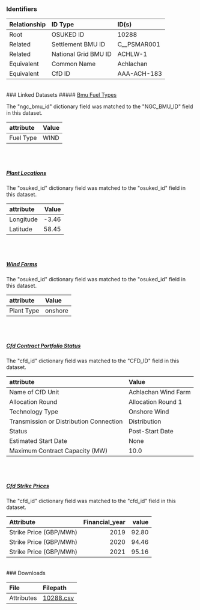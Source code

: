 ### Identifiers

| Relationship   | ID Type              | ID(s)       |
|:---------------|:---------------------|:------------|
| Root           | OSUKED ID            | 10288       |
| Related        | Settlement BMU ID    | C__PSMAR001 |
| Related        | National Grid BMU ID | ACHLW-1     |
| Equivalent     | Common Name          | Achlachan   |
| Equivalent     | CfD ID               | AAA-ACH-183 |

<br>
### Linked Datasets
##### <a href="https://osuked.github.io/Power-Station-Dictionary/datasets/bmu-fuel-types">Bmu Fuel Types</a>



The "ngc_bmu_id" dictionary field was matched to the "NGC_BMU_ID" field in this dataset.

| attribute   | Value   |
|:------------|:--------|
| Fuel Type   | WIND    |

<br><br>
##### <a href="https://osuked.github.io/Power-Station-Dictionary/datasets/plant-locations">Plant Locations</a>



The "osuked_id" dictionary field was matched to the "osuked_id" field in this dataset.

| attribute   |   Value |
|:------------|--------:|
| Longitude   |   -3.46 |
| Latitude    |   58.45 |

<br><br>
##### <a href="https://osuked.github.io/Power-Station-Dictionary/datasets/wind-farms">Wind Farms</a>



The "osuked_id" dictionary field was matched to the "osuked_id" field in this dataset.

| attribute   | Value   |
|:------------|:--------|
| Plant Type  | onshore |

<br><br>
##### <a href="https://osuked.github.io/Power-Station-Dictionary/datasets/cfd-contract-portfolio-status">Cfd Contract Portfolio Status</a>



The "cfd_id" dictionary field was matched to the "CFD_ID" field in this dataset.

| attribute                               | Value               |
|:----------------------------------------|:--------------------|
| Name of CfD Unit                        | Achlachan Wind Farm |
| Allocation Round                        | Allocation Round 1  |
| Technology Type                         | Onshore Wind        |
| Transmission or Distribution Connection | Distribution        |
| Status                                  | Post-Start Date     |
| Estimated Start Date                    | None                |
| Maximum Contract Capacity (MW)          | 10.0                |

<br><br>
##### <a href="https://osuked.github.io/Power-Station-Dictionary/datasets/cfd-strike-prices">Cfd Strike Prices</a>



The "cfd_id" dictionary field was matched to the "cfd_id" field in this dataset.

| Attribute              |   Financial_year |   value |
|:-----------------------|-----------------:|--------:|
| Strike Price (GBP/MWh) |             2019 |   92.80 |
| Strike Price (GBP/MWh) |             2020 |   94.46 |
| Strike Price (GBP/MWh) |             2021 |   95.16 |


<br>
### Downloads


| File       | Filepath                                                                              |
|:-----------|:--------------------------------------------------------------------------------------|
| Attributes | [10288.csv](https://osuked.github.io/Power-Station-Dictionary/object_attrs/10288.csv) |

